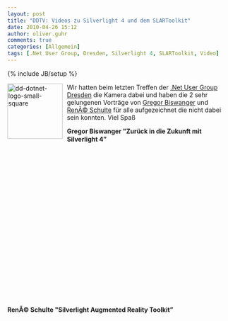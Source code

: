```yaml
---
layout: post
title: "DDTV: Videos zu Silverlight 4 und dem SLARToolkit"
date: 2010-04-26 15:12
author: oliver.guhr
comments: true
categories: [Allgemein]
tags: [.Net User Group, Dresden, Silverlight 4, SLARToolkit, Video]
---
```

{% include JB/setup %}
<p align="left"><a href="{{BASE_PATH}}/assets/wp-images/dddotnetlogosmallsquare.png"><img style="border-right-width: 0px; margin: 0px 10px 0px 0px; display: inline; border-top-width: 0px; border-bottom-width: 0px; border-left-width: 0px" title="dd-dotnet-logo-small-square" border="0" alt="dd-dotnet-logo-small-square" align="left" src="{{BASE_PATH}}/assets/wp-images/dddotnetlogosmallsquare_thumb.png" width="125" height="125" /></a> Wir hatten beim letzten Treffen der <a href="http://dd-dotnet.de">.Net User Group Dresden</a> die Kamera dabei und haben die 2 sehr gelungenen Vorträge von <a href="http://twitter.com/BFreakout" target="_blank">Gregor Biswanger</a> und <a href="http://twitter.com/rschu" target="_blank">RenÃ© Schulte</a> für alle aufgezeichnet die nicht dabei sein konnten. Viel Spaß </p>  <p align="left"><strong>Gregor Biswanger "Zurück in die Zukunft mit Silverlight 4”</strong>     <br />    <br /><object classid="clsid:d27cdb6e-ae6d-11cf-96b8-444553540000" width="500" height="325" codebase="http://download.macromedia.com/pub/shockwave/cabs/flash/swflash.cab#version=6,0,40,0"><param name="allowfullscreen" value="true" /><param name="allowscriptaccess" value="always" /><param name="src" value="http://vimeo.com/moogaloop.swf?clip_id=10821459&amp;server=vimeo.com&amp;show_title=1&amp;show_byline=1&amp;show_portrait=0&amp;color=00ADEF&amp;fullscreen=1" /><embed type="application/x-shockwave-flash" width="500" height="325" src="http://vimeo.com/moogaloop.swf?clip_id=10821459&amp;server=vimeo.com&amp;show_title=1&amp;show_byline=1&amp;show_portrait=0&amp;color=00ADEF&amp;fullscreen=1" allowscriptaccess="always" allowfullscreen="true"></embed></object></p>  <p></p>  <p></p>  <h4><strong>RenÃ© Schulte "Silverlight Augmented Reality Toolkit”</strong>     <br />    <br /></h4> <object classid="clsid:d27cdb6e-ae6d-11cf-96b8-444553540000" width="500" height="325" codebase="http://download.macromedia.com/pub/shockwave/cabs/flash/swflash.cab#version=6,0,40,0"><param name="allowfullscreen" value="true" /><param name="allowscriptaccess" value="always" /><param name="src" value="http://vimeo.com/moogaloop.swf?clip_id=10604412&amp;server=vimeo.com&amp;show_title=1&amp;show_byline=1&amp;show_portrait=0&amp;color=00adef&amp;fullscreen=1" /><embed type="application/x-shockwave-flash" width="500" height="325" src="http://vimeo.com/moogaloop.swf?clip_id=10604412&amp;server=vimeo.com&amp;show_title=1&amp;show_byline=1&amp;show_portrait=0&amp;color=00adef&amp;fullscreen=1" allowscriptaccess="always" allowfullscreen="true"></embed></object>
